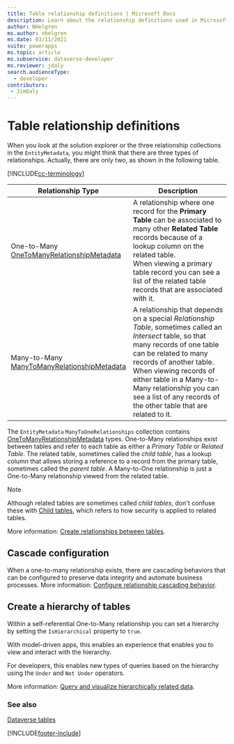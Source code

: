 ```yaml
---
title: Table relationship definitions | Microsoft Docs
description: Learn about the relationship definitions used in Microsoft Dataverse.
author: NHelgren
ms.author: nhelgren
ms.date: 03/11/2021
suite: powerapps
ms.topic: article
ms.subservice: dataverse-developer
ms.reviewer: jdaly
search.audienceType: 
  - developer
contributors:
 - JimDaly
---
```


# Table relationship definitions

When you look at the solution explorer or the three relationship collections in the `EntityMetadata`, you might think that there are three types of relationships. Actually, there are only two, as shown in the following table.

[!INCLUDE[cc-terminology](includes/cc-terminology.md)]

|Relationship Type|Description|
|--|--|
|One-to-Many<br />[OneToManyRelationshipMetadata](/dotnet/api/microsoft.xrm.sdk.metadata.onetomanyrelationshipmetadata)|A relationship where one record for the **Primary Table** can be associated to many other **Related Table** records because of a lookup column on the related table.<br />When viewing a primary table record you can see a list of the related table records that are associated with it.|
|Many-to-Many<br />[ManyToManyRelationshipMetadata](/dotnet/api/microsoft.xrm.sdk.metadata.manytomanyrelationshipmetadata)|A relationship that depends on a special *Relationship Table*, sometimes called an *Intersect* table, so that many records of one table can be related to many records of another table.<br />When viewing records of either table in a Many-to-Many relationship you can see a list of any records of the other table that are related to it.|

The `EntityMetadata` `ManyToOneRelationships` collection contains [OneToManyRelationshipMetadata](/dotnet/api/microsoft.xrm.sdk.metadata.onetomanyrelationshipmetadata) types. One-to-Many relationships exist between tables and refer to each table as either a *Primary Table* or *Related Table*. The related table, sometimes called the *child table*, has a lookup column that allows storing a reference to a record from the primary table, sometimes called the *parent table*. A Many-to-One relationship is just a One-to-Many relationship viewed from the related table.

> [!NOTE]
> Although related tables are sometimes called *child tables*, don't confuse these with [Child tables](entity-metadata.md#child-tables), which refers to how security is applied to related tables.

More information: [Create relationships between tables](../../maker/data-platform/data-platform-entity-lookup.md).

## Cascade configuration

When a one-to-many relationship exists, there are cascading behaviors that can be configured to preserve data integrity and automate business processes. More information: [Configure relationship cascading behavior](configure-entity-relationship-cascading-behavior.md).

## Create a hierarchy of tables

Within a self-referential One-to-Many relationship you can set a hierarchy by setting the `IsHierarchical` property to `true`.

With model-driven apps, this enables an experience that enables you to view and interact with the hierarchy. 

For developers, this enables new types of queries based on the hierarchy using the `Under` and `Not Under` operators.

More information: [Query and visualize hierarchically related data](../../maker/data-platform/query-visualize-hierarchical-data.md).

### See also

[Dataverse tables](entities.md)


[!INCLUDE[footer-include](../../includes/footer-banner.md)]
